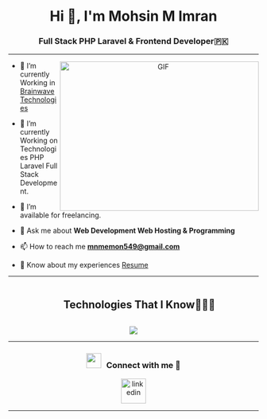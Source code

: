 <h1 align="center">Hi 👋, I'm Mohsin M Imran</h1>
<h3 align="center">Full Stack PHP Laravel & Frontend Developer&#127477;&#127472;</h3>
<hr>
<a target="_blank" align="center">
  <img align="right" top="500" height="300" width="400" alt="GIF" src="https://media.giphy.com/media/SWoSkN6DxTszqIKEqv/giphy.gif">
</a>

- 🔭 I’m currently Working in <a href="https://bwtech.co/" target="blank">Brainwave Technologies</a>

- 🌱 I’m currently Working on Technologies PHP Laravel Full Stack Development.

- 🤝 I’m available for freelancing.

- 💬 Ask me about **Web Development  Web Hosting & Programming**

- 📫 How to reach me **mnmemon549@gmail.com**

- 📄 Know about my experiences <a href="https://portfolio.techx.website/resume/1715321298.pdf" target="blank">Resume</a>
<hr/>

<!--h1 without bottom border-->
<div id="user-content-toc">
  <ul align="center">
    <summary><h2 style="display: inline-block">Technologies That I Know👨🏻‍💻</h2></summary>
  </ul>
</div>
<!--tech stack icons-->
<p align="center">
  <a href="https://skillicons.dev">
    <img src="https://skillicons.dev/icons?i=git,github,html,css,react,php,laravel,database,phpmyadmin" />
  </a>
</p>

<hr>
<!-- Connect with me -->
<!--h2 without bottom border-->
<h3 align="center" > <img src="https://media.giphy.com/media/iY8CRBdQXODJSCERIr/giphy.gif" width="30" height="30" style="margin-right: 10px;">Connect with me 🤝 </h3>

<!--icons and links-->
<p align="center">
<a href="https://www.linkedin.com/in/mohsin-imran-5833a9243/" target="blank"><img align="center" src="https://user-images.githubusercontent.com/88904952/234979284-68c11d7f-1acc-4f0c-ac78-044e1037d7b0.png" alt="linkedin" height="50" width="50" /></a>
  
</p>

<hr>

